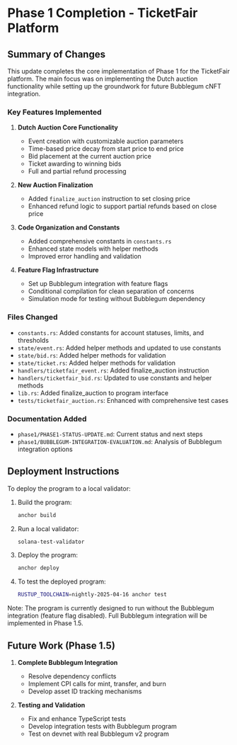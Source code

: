 # Phase 1 Completion - TicketFair Platform

## Summary of Changes

This update completes the core implementation of Phase 1 for the TicketFair platform. The main focus was on implementing the Dutch auction functionality while setting up the groundwork for future Bubblegum cNFT integration.

### Key Features Implemented

1. **Dutch Auction Core Functionality**
   - Event creation with customizable auction parameters
   - Time-based price decay from start price to end price
   - Bid placement at the current auction price
   - Ticket awarding to winning bids
   - Full and partial refund processing

2. **New Auction Finalization**
   - Added `finalize_auction` instruction to set closing price
   - Enhanced refund logic to support partial refunds based on close price

3. **Code Organization and Constants**
   - Added comprehensive constants in `constants.rs`
   - Enhanced state models with helper methods
   - Improved error handling and validation

4. **Feature Flag Infrastructure**
   - Set up Bubblegum integration with feature flags
   - Conditional compilation for clean separation of concerns
   - Simulation mode for testing without Bubblegum dependency

### Files Changed

- `constants.rs`: Added constants for account statuses, limits, and thresholds
- `state/event.rs`: Added helper methods and updated to use constants
- `state/bid.rs`: Added helper methods for validation
- `state/ticket.rs`: Added helper methods for validation
- `handlers/ticketfair_event.rs`: Added finalize_auction instruction
- `handlers/ticketfair_bid.rs`: Updated to use constants and helper methods
- `lib.rs`: Added finalize_auction to program interface
- `tests/ticketfair_auction.rs`: Enhanced with comprehensive test cases

### Documentation Added

- `phase1/PHASE1-STATUS-UPDATE.md`: Current status and next steps
- `phase1/BUBBLEGUM-INTEGRATION-EVALUATION.md`: Analysis of Bubblegum integration options

## Deployment Instructions

To deploy the program to a local validator:

1. Build the program:
   ```bash
   anchor build
   ```

2. Run a local validator:
   ```bash
   solana-test-validator
   ```

3. Deploy the program:
   ```bash
   anchor deploy
   ```

4. To test the deployed program:
   ```bash
   RUSTUP_TOOLCHAIN=nightly-2025-04-16 anchor test
   ```

Note: The program is currently designed to run without the Bubblegum integration (feature flag disabled). Full Bubblegum integration will be implemented in Phase 1.5.

## Future Work (Phase 1.5)

1. **Complete Bubblegum Integration**
   - Resolve dependency conflicts
   - Implement CPI calls for mint, transfer, and burn
   - Develop asset ID tracking mechanisms

2. **Testing and Validation**
   - Fix and enhance TypeScript tests
   - Develop integration tests with Bubblegum program
   - Test on devnet with real Bubblegum v2 program